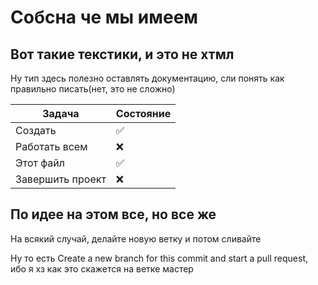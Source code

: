 # Собсна че мы имеем

## Вот такие текстики, и это не хтмл

Ну тип здесь полезно оставлять документацию, сли понять как правильно писать(нет, это не сложно)

| Задача           | Состояние          |
| ---------------- | ------------------ |
| Создать          | :white_check_mark: |
| Работать всем    | :x:                |
| Этот файл        | :white_check_mark: |
| Завершить проект | :x:                |

## По идее на этом все, но все же

На всякий случай, делайте новую ветку и потом сливайте

Ну то есть Create a new branch for this commit and start a pull request, ибо я хз как это скажется на ветке мастер
